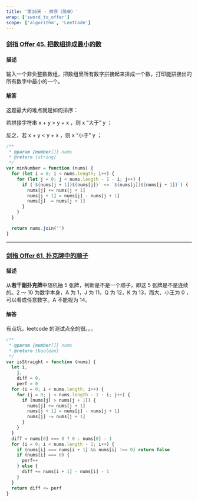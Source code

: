 ```yaml
---
title: '第16天 - 排序（简单）'
wrap: ['sword_to_offer']
scope: ['algorithm', 'LeetCode']
---
```


### [剑指 Offer 45. 把数组排成最小的数](https://leetcode-cn.com/problems/ba-shu-zu-pai-cheng-zui-xiao-de-shu-lcof/)

#### 描述

输入一个非负整数数组，把数组里所有数字拼接起来排成一个数，打印能拼接出的所有数字中最小的一个。

#### 解答

这题最大的难点就是如何排序：

若拼接字符串 x + y > y + x ，则 x “大于” y ；

反之，若 x + y < y + x ，则 x “小于” y ；

```javascript
/**
 * @param {number[]} nums
 * @return {string}
 */
var minNumber = function (nums) {
  for (let i = 0; i < nums.length; i++) {
    for (let j = 0; j < nums.length - 1 - i; j++) {
      if (`${nums[j + 1]}${nums[j]}` <= `${nums[j]}${nums[j + 1]}`) {
        nums[j] += nums[j + 1]
        nums[j + 1] = nums[j] - nums[j + 1]
        nums[j] -= nums[j + 1]
      }
    }
  }

  return nums.join('')
}
```

---

### [剑指 Offer 61. 扑克牌中的顺子](https://leetcode-cn.com/problems/bu-ke-pai-zhong-de-shun-zi-lcof/)

#### 描述

从**若干副扑克牌**中随机抽 5 张牌，判断是不是一个顺子，即这 5 张牌是不是连续的。2 ～ 10 为数字本身，A 为 1，J 为 11，Q 为 12，K 为 13，而大、小王为 0 ，可以看成任意数字。A 不能视为 14。

#### 解答

有点坑，leetcode 的测试点全的很。。。

```javascript
/**
 * @param {number[]} nums
 * @return {boolean}
 */
var isStraight = function (nums) {
  let i,
    j,
    diff = 0,
    perf = 0
  for (i = 0; i < nums.length; i++) {
    for (j = 0; j < nums.length - 1 - i; j++) {
      if (nums[j] > nums[j + 1]) {
        nums[j] += nums[j + 1]
        nums[j + 1] = nums[j] - nums[j + 1]
        nums[j] -= nums[j + 1]
      }
    }
  }
  diff = nums[0] === 0 ? 0 : nums[0] - 1
  for (i = 0; i < nums.length - 1; i++) {
    if (nums[i] === nums[i + 1] && nums[i] !== 0) return false
    if (nums[i] === 0) {
      perf++
    } else {
      diff += nums[i + 1] - nums[i] - 1
    }
  }
  return diff <= perf
}
```
